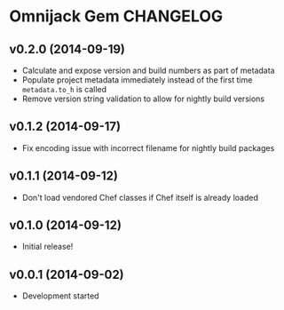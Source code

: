 Omnijack Gem CHANGELOG
======================

v0.2.0 (2014-09-19)
-------------------
- Calculate and expose version and build numbers as part of metadata
- Populate project metadata immediately instead of the first time
`metadata.to_h` is called
- Remove version string validation to allow for nightly build versions

v0.1.2 (2014-09-17)
-------------------
- Fix encoding issue with incorrect filename for nightly build packages

v0.1.1 (2014-09-12)
-------------------
- Don't load vendored Chef classes if Chef itself is already loaded

v0.1.0 (2014-09-12)
-------------------
- Initial release!

v0.0.1 (2014-09-02)
-------------------
- Development started
